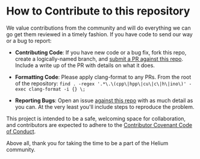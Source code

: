 # How to Contribute to this repository #

We value contributions from the community and will do everything we
can go get them reviewed in a timely fashion. If you have code to send
our way or a bug to report:

* **Contributing Code**: If you have new code or a bug fix, fork this
  repo, create a logically-named branch, and [submit a PR against this
  repo](https://github.com/helium/longfi-arduino). Include a
  write up of the PR with details on what it does.

* **Formatting Code**: Please apply clang-format to any PRs. From the
  root of the repository: 
	`find . -regex '.*\.\(cpp\|hpp\|cu\|c\|h\|ino\)' -exec clang-format -i {} \;`

* **Reporting Bugs**: Open an issue [against this
  repo](https://github.com/helium/longfi-arduino/issues) with as much
  detail as you can. At the very least you'll include steps to
  reproduce the problem.

This project is intended to be a safe, welcoming space for
collaboration, and contributors are expected to adhere to the
[Contributor Covenant Code of
Conduct](http://contributor-covenant.org/).

Above all, thank you for taking the time to be a part of the Helium community.
